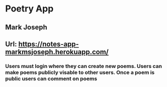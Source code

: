# Poetry App

## Mark Joseph

## Url: https://notes-app-markmsjoseph.herokuapp.com/

### Users must login where they can create new poems. Users can make poems publicly visable to other users. Once a poem is public users can comment on poems
